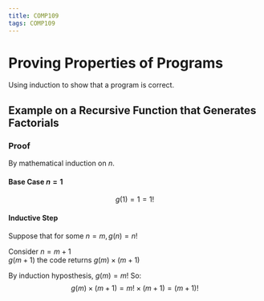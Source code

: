 ```yaml
---
title: COMP109
tags: COMP109
---
```

# Proving Properties of Programs
Using induction to show that a program is correct.
## Example on a Recursive Function that Generates Factorials
### Proof
By mathematical induction on $n$.

#### Base Case $n=1$
$$g(1)=1=1!$$

#### Inductive Step
Suppose that for some $n=m, g(n)=n!$

Consider $n=m+1$  
$g(m+1)$ the code returns $g(m)\times(m+1)$

By induction hyposthesis, $g(m)=m!$ So: $$g(m)\times(m+1)=m!\times(m+1)=(m+1)!$$

